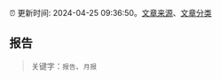:alarm_clock: 更新时间: 2024-04-25 09:36:50。[文章来源](/README.md)、[文章分类](/TAGS.md)

## 报告


> 关键字：`报告`、`月报`



